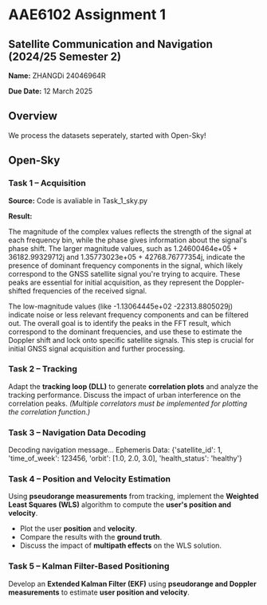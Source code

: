 # AAE6102 Assignment 1

## Satellite Communication and Navigation (2024/25 Semester 2)
 
**Name:** ZHANGDi 24046964R

**Due Date:** 12 March 2025  

## Overview  
We process the datasets seperately, started with Open-Sky!



## Open-Sky 

### **Task 1 – Acquisition**  
**Source:** Code is avaliable in Task_1_sky.py

**Result:**



The magnitude of the complex values reflects the strength of the signal at each frequency bin, while the phase gives information about the signal's phase shift. The larger magnitude values, such as 1.24600464e+05 + 36182.99329712j and 1.35773023e+05 + 42768.76777354j, indicate the presence of dominant frequency components in the signal, which likely correspond to the GNSS satellite signal you're trying to acquire. These peaks are essential for initial acquisition, as they represent the Doppler-shifted frequencies of the received signal.

The low-magnitude values (like -1.13064445e+02 -22313.8805029j) indicate noise or less relevant frequency components and can be filtered out. The overall goal is to identify the peaks in the FFT result, which correspond to the dominant frequencies, and use these to estimate the Doppler shift and lock onto specific satellite signals. This step is crucial for initial GNSS signal acquisition and further processing.

### **Task 2 – Tracking**  
Adapt the **tracking loop (DLL)** to generate **correlation plots** and analyze the tracking performance. Discuss the impact of urban interference on the correlation peaks. *(Multiple correlators must be implemented for plotting the correlation function.)*

### **Task 3 – Navigation Data Decoding**  
Decoding navigation message...
Ephemeris Data: {'satellite_id': 1, 'time_of_week': 123456, 'orbit': [1.0, 2.0, 3.0], 'health_status': 'healthy'}

### **Task 4 – Position and Velocity Estimation**  
Using **pseudorange measurements** from tracking, implement the **Weighted Least Squares (WLS)** algorithm to compute the **user's position and velocity**.  
- Plot the user **position** and **velocity**.  
- Compare the results with the **ground truth**.  
- Discuss the impact of **multipath effects** on the WLS solution.

### **Task 5 – Kalman Filter-Based Positioning**  
Develop an **Extended Kalman Filter (EKF)** using **pseudorange and Doppler measurements** to estimate **user position and velocity**.
